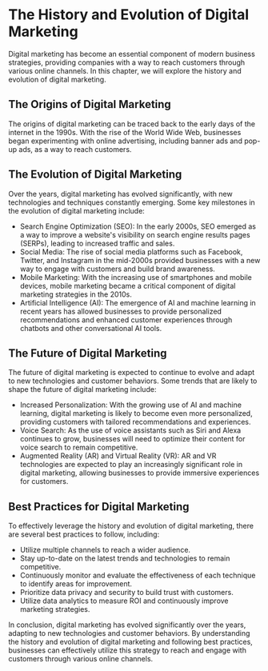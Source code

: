 The History and Evolution of Digital Marketing
==========================================================================================

Digital marketing has become an essential component of modern business strategies, providing companies with a way to reach customers through various online channels. In this chapter, we will explore the history and evolution of digital marketing.

The Origins of Digital Marketing
--------------------------------

The origins of digital marketing can be traced back to the early days of the internet in the 1990s. With the rise of the World Wide Web, businesses began experimenting with online advertising, including banner ads and pop-up ads, as a way to reach customers.

The Evolution of Digital Marketing
----------------------------------

Over the years, digital marketing has evolved significantly, with new technologies and techniques constantly emerging. Some key milestones in the evolution of digital marketing include:

* Search Engine Optimization (SEO): In the early 2000s, SEO emerged as a way to improve a website's visibility on search engine results pages (SERPs), leading to increased traffic and sales.
* Social Media: The rise of social media platforms such as Facebook, Twitter, and Instagram in the mid-2000s provided businesses with a new way to engage with customers and build brand awareness.
* Mobile Marketing: With the increasing use of smartphones and mobile devices, mobile marketing became a critical component of digital marketing strategies in the 2010s.
* Artificial Intelligence (AI): The emergence of AI and machine learning in recent years has allowed businesses to provide personalized recommendations and enhanced customer experiences through chatbots and other conversational AI tools.

The Future of Digital Marketing
-------------------------------

The future of digital marketing is expected to continue to evolve and adapt to new technologies and customer behaviors. Some trends that are likely to shape the future of digital marketing include:

* Increased Personalization: With the growing use of AI and machine learning, digital marketing is likely to become even more personalized, providing customers with tailored recommendations and experiences.
* Voice Search: As the use of voice assistants such as Siri and Alexa continues to grow, businesses will need to optimize their content for voice search to remain competitive.
* Augmented Reality (AR) and Virtual Reality (VR): AR and VR technologies are expected to play an increasingly significant role in digital marketing, allowing businesses to provide immersive experiences for customers.

Best Practices for Digital Marketing
------------------------------------

To effectively leverage the history and evolution of digital marketing, there are several best practices to follow, including:

* Utilize multiple channels to reach a wider audience.
* Stay up-to-date on the latest trends and technologies to remain competitive.
* Continuously monitor and evaluate the effectiveness of each technique to identify areas for improvement.
* Prioritize data privacy and security to build trust with customers.
* Utilize data analytics to measure ROI and continuously improve marketing strategies.

In conclusion, digital marketing has evolved significantly over the years, adapting to new technologies and customer behaviors. By understanding the history and evolution of digital marketing and following best practices, businesses can effectively utilize this strategy to reach and engage with customers through various online channels.


